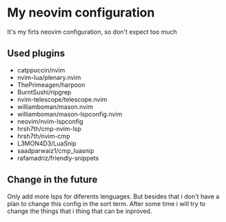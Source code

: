 # My neovim configuration 
It's my firts neovim configuration, so don't expect too much 

## Used plugins
- catppuccin/nvim
- nvim-lua/plenary.nvim
- ThePrimeagen/harpoon
- BurntSushi/ripgrep
- nvim-telescope/telescope.nvim
- williamboman/mason.nvim
- williamboman/mason-lspconfig.nvim
- neovim/nvim-lspconfig
- hrsh7th/cmp-nvim-lsp
- hrsh7th/nvim-cmp
- L3MON4D3/LuaSnip
- saadparwaiz1/cmp_luasnip
- rafamadriz/friendly-snippets
  
## Change in the future 
Only add more lsps for diferents lenguages.
But besides that i don't have a plan to change this config in the sort term.
After some time i will try to change the things that i thing that can be inproved.

